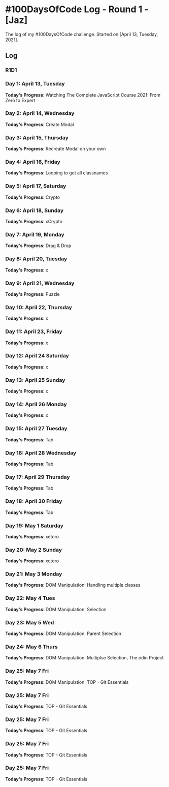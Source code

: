 # #100DaysOfCode Log - Round 1 - [Jaz]

The log of my #100DaysOfCode challenge. Started on [April 13, Tuesday, 2021].

## Log

### R1D1

### Day 1: April 13, Tuesday

**Today's Progress**: Watching The Complete JavaScript Course 2021: From Zero to Expert

### Day 2: April 14, Wednesday

**Today's Progress**: Create Modal

### Day 3: April 15, Thursday

**Today's Progress**: Recreate Modal on your own

### Day 4: April 16, Friday

**Today's Progress**: Looping to get all classnames

### Day 5: April 17, Saturday

**Today's Progress**: Crypto

### Day 6: April 18, Sunday

**Today's Progress**: xCrypto

### Day 7: April 19, Monday

**Today's Progress**: Drag & Drop

### Day 8: April 20, Tuesday

**Today's Progress**: x

### Day 9: April 21, Wednesday

**Today's Progress**: Puzzle

### Day 10: April 22, Thursday

**Today's Progress**: x

### Day 11: April 23, Friday

**Today's Progress**: x

### Day 12: April 24 Saturday

**Today's Progress**: x

### Day 13: April 25 Sunday

**Today's Progress**: x

### Day 14: April 26 Monday

**Today's Progress**: x

### Day 15: April 27 Tuesday

**Today's Progress**: Tab

### Day 16: April 28 Wednesday

**Today's Progress**: Tab

### Day 17: April 29 Thursday

**Today's Progress**: Tab

### Day 18: April 30 Friday

**Today's Progress**: Tab

### Day 19: May 1 Saturday

**Today's Progress**: xetoro

### Day 20: May 2 Sunday

**Today's Progress**: xetoro

### Day 21: May 3 Monday

**Today's Progress**: DOM Manipulation:
Handling multiple classes

### Day 22: May 4 Tues

**Today's Progress**: DOM Manipulation:
Selection

### Day 23: May 5 Wed

**Today's Progress**: DOM Manipulation:
Parent Selection

### Day 24: May 6 Thurs

**Today's Progress**: DOM Manipulation:
Multiplse Selection, The odin Project

### Day 25: May 7 Fri

**Today's Progress**: DOM Manipulation:
TOP - Git Essentials

### Day 25: May 7 Fri

**Today's Progress**:
TOP - Git Essentials

### Day 25: May 7 Fri

**Today's Progress**:
TOP - Git Essentials

### Day 25: May 7 Fri

**Today's Progress**:
TOP - Git Essentials

### Day 25: May 7 Fri

**Today's Progress**:
TOP - Git Essentials
